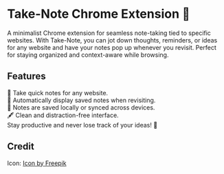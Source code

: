 # Take-Note Chrome Extension 📝

A minimalist Chrome extension for seamless note-taking tied to specific websites. With Take-Note, you can jot down thoughts, reminders, or ideas for any website and have your notes pop up whenever you revisit. Perfect for staying organized and context-aware while browsing.

## Features

📄 Take quick notes for any website.<br> 
🔄 Automatically display saved notes when revisiting.<br> 
💾 Notes are saved locally or synced across devices.<br> 
🖋️ Clean and distraction-free interface.<br> 
Stay productive and never lose track of your ideas! 🚀<br> 

## Credit

Icon:
<a href="https://www.freepik.com/icon/list_3837450#fromView=keyword&page=1&position=0&uuid=4dd8641f-5413-4e8e-bbbc-c2d40e68ce21">Icon by Freepik</a>
